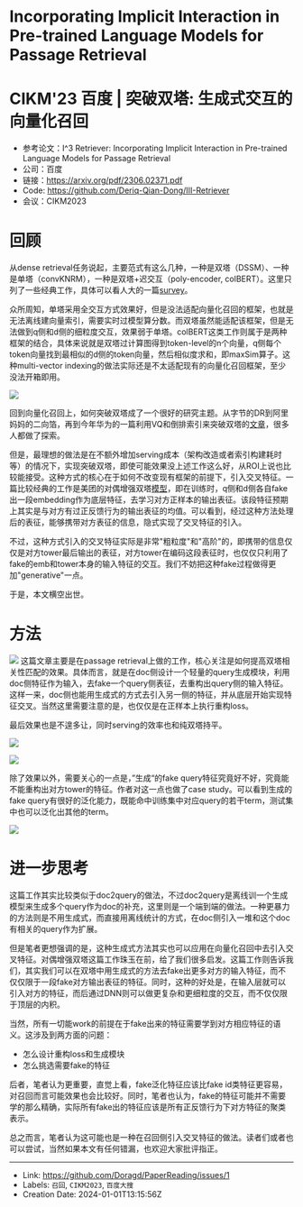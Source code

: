 # Incorporating Implicit Interaction in Pre-trained Language Models for Passage Retrieval

# CIKM'23 百度 | 突破双塔: 生成式交互的向量化召回
* 参考论文：I^3 Retriever: Incorporating Implicit Interaction in Pre-trained Language Models for Passage Retrieval
* 公司：百度
* 链接：https://arxiv.org/pdf/2306.02371.pdf
* Code: https://github.com/Deriq-Qian-Dong/III-Retriever
* 会议：CIKM2023

# 回顾
从dense retrieval任务说起，主要范式有这么几种，一种是双塔（DSSM）、一种是单塔（convKNRM），一种是双塔+迟交互（poly-encoder, colBERT）。这里只列了一些经典工作，具体可以看人大的一篇[survey](https://arxiv.org/pdf/2211.14876.pdf)。

众所周知，单塔采用全交互方式效果好，但是没法适配向量化召回的框架，也就是无法离线建向量索引，需要实时过模型算分数。而双塔虽然能适配该框架，但是无法做到q侧和d侧的细粒度交互，效果弱于单塔。colBERT这类工作则属于是两种框架的结合，具体来说就是双塔过计算图得到token-level的n个向量，q侧每个token向量找到最相似的d侧的token向量，然后相似度求和，即maxSim算子。这种multi-vector indexing的做法实际还是不太适配现有的向量化召回框架，至少没法开箱即用。

![](https://files.mdnice.com/user/47902/b9b0273b-f46e-4853-ba6c-564a917c4a91.png)


回到向量化召回上，如何突破双塔成了一个很好的研究主题。从字节的DR到阿里妈妈的二向箔，再到今年华为的一篇利用VQ和倒排索引来突破双塔的[文章](https://arxiv.org/pdf/2311.18213.pdf)，很多人都做了探索。



但是，最理想的做法是在不额外增加serving成本（架构改造或者索引构建耗时等）的情况下，实现突破双塔，即使可能效果没上述工作这么好，从ROI上说也比较能接受。这种方式的核心在于如何不改变现有框架的前提下，引入交叉特征。一篇比较经典的工作是美团的对偶增强双塔[模型](https://dlp-kdd.github.io/assets/pdf/DLP-KDD_2021_paper_4.pdf)，即在训练时，q侧和d侧各自fake出一段embedding作为底层特征，去学习对方正样本的输出表征。该段特征预期上其实是与对方有过正反馈行为的输出表征的均值。可以看到，经过这种方法处理后的表征，能够携带对方表征的信息，隐式实现了交叉特征的引入。

不过，这种方式引入的交叉特征实际是非常"粗粒度"和"高阶"的，即携带的信息仅仅是对方tower最后输出的表征，对方tower在编码这段表征时，也仅仅只利用了fake的emb和tower本身的输入特征的交互。我们不妨把这种fake过程做得更加"generative"一点。

于是，本文横空出世。

# 方法

![](https://files.mdnice.com/user/47902/4edfce1b-54d1-4cc4-a71c-b49e7e216d70.png)
这篇文章主要是在passage retrieval上做的工作，核心关注是如何提高双塔相关性匹配的效果。具体而言，就是在doc侧设计一个轻量的query生成模块，利用doc侧特征作为输入，去fake一个query侧表征，去重构出query侧的输入特征。这样一来，doc侧也能用生成式的方式去引入另一侧的特征，并从底层开始实现特征交叉。当然这里需要注意的是，也仅仅是在正样本上执行重构loss。

最后效果也是不遑多让，同时serving的效率也和纯双塔持平。

![](https://files.mdnice.com/user/47902/b8d0a883-2aa0-40a6-a03f-d6347fa72706.png)

![](https://files.mdnice.com/user/47902/61b49996-90d5-4580-823a-b0f05dafe6df.png)

除了效果以外，需要关心的一点是，”生成“的fake query特征究竟好不好，究竟能不能重构出对方tower的特征。作者对这一点也做了case study。可以看到生成的fake query有很好的泛化能力，既能命中训练集中对应query的若干term，测试集中也可以泛化出其他的term。

![](https://files.mdnice.com/user/47902/7d50f646-64ae-44c2-bc04-d86d5eb6bdfa.png)

# 进一步思考
这篇工作其实比较类似于doc2query的做法，不过doc2query是离线训一个生成模型来生成多个query作为doc的补充，这里则是一个端到端的做法。一种更暴力的方法则是不用生成式，而直接用离线统计的方式，在doc侧引入一堆和这个doc有相关的query作为扩展。

但是笔者更想强调的是，这种生成式方法其实也可以应用在向量化召回中去引入交叉特征。对偶增强双塔这篇工作珠玉在前，给了我们很多启发。这篇工作则告诉我们，其实我们可以在双塔中用生成式的方法去fake出更多对方的输入特征，而不仅仅限于一段fake对方输出表征的特征。同时，这种的好处是，在输入层就可以引入对方的特征，而后通过DNN则可以做更复杂和更细粒度的交互，而不仅仅限于顶层的内积。

当然，所有一切能work的前提在于fake出来的特征需要学到对方相应特征的语义。这涉及到两方面的问题：

* 怎么设计重构loss和生成模块
* 怎么挑选需要fake的特征

后者，笔者认为更重要，直觉上看，fake泛化特征应该比fake id类特征更容易，对召回而言可能效果也会比较好。同时，笔者也认为，fake的特征可能并不需要学的那么精确，实际所有fake出的特征应该是所有正反馈行为下对方特征的聚类表示。

总之而言，笔者认为这可能也是一种在召回侧引入交叉特征的做法。读者们或者也可以尝试，当然如果本文有任何错漏，也欢迎大家批评指正。




---

* Link: https://github.com/Doragd/PaperReading/issues/1
* Labels: `召回`, `CIKM2023`, `百度大搜`
* Creation Date: 2024-01-01T13:15:56Z
